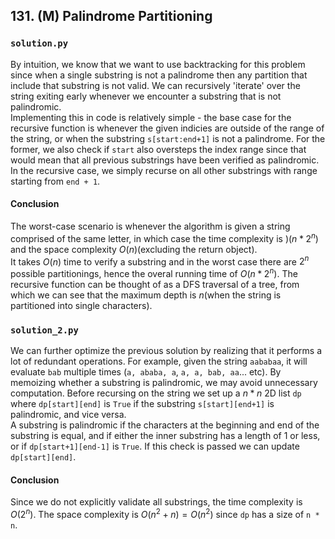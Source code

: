 ## 131. (M) Palindrome Partitioning

### `solution.py`
By intuition, we know that we want to use backtracking for this problem since when a single substring is not a palindrome then any partition that include that substring is not valid. We can recursively 'iterate' over the string exiting early whenever we encounter a substring that is not palindromic.  
Implementing this in code is relatively simple - the base case for the recursive function is whenever the given indicies are outside of the range of the string, or when the substring `s[start:end+1]` is not a palindrome. For the former, we also check if `start` also oversteps the index range since that would mean that all previous substrings have been verified as palindromic. In the recursive case, we simply recurse on all other substrings with range starting from `end + 1`.  

#### Conclusion
The worst-case scenario is whenever the algorithm is given a string comprised of the same letter, in which case the time complexity is $)(n * 2^n)$ and the space complexity $O(n)$(excluding the return object).  
It takes $O(n)$ time to verify a substring and in the worst case there are $2^n$ possible partitionings, hence the overal running time of $O(n * 2^n)$. The recursive function can be thought of as a DFS traversal of a tree, from which we can see that the maximum depth is $n$(when the string is partitioned into single characters).  
  
### `solution_2.py`
We can further optimize the previous solution by realizing that it performs a lot of redundant operations. For example, given the string `aababaa`, it will evaluate `bab` multiple times (`a, ababa, a`, `a, a, bab, aa`... etc). By memoizing whether a substring is palindromic, we may avoid unnecessary computation. Before recursing on the string we set up a $n * n$ 2D list `dp` where `dp[start][end]` is `True` if the substring `s[start][end+1]` is palindromic, and vice versa.  
A substring is palindromic if the characters at the beginning and end of the substring is equal, and if either the inner substring has a length of 1 or less, or if `dp[start+1][end-1]` is `True`. If this check is passed we can update `dp[start][end]`.  

#### Conclusion
Since we do not explicitly validate all substrings, the time complexity is $O(2^n)$. The space complexity is $O(n^2 + n) = O(n^2)$ since `dp` has a size of `n * n`.  
  

